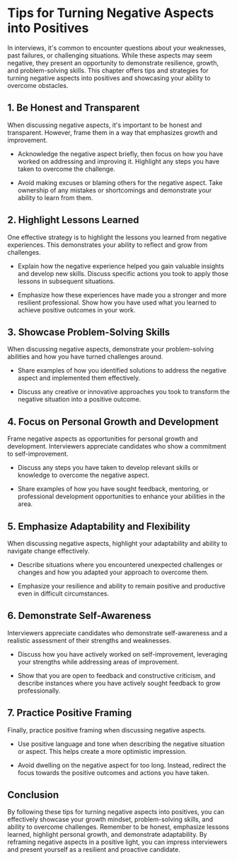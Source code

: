 Tips for Turning Negative Aspects into Positives
=========================================================

In interviews, it's common to encounter questions about your weaknesses, past failures, or challenging situations. While these aspects may seem negative, they present an opportunity to demonstrate resilience, growth, and problem-solving skills. This chapter offers tips and strategies for turning negative aspects into positives and showcasing your ability to overcome obstacles.

**1. Be Honest and Transparent**
--------------------------------

When discussing negative aspects, it's important to be honest and transparent. However, frame them in a way that emphasizes growth and improvement.

* Acknowledge the negative aspect briefly, then focus on how you have worked on addressing and improving it. Highlight any steps you have taken to overcome the challenge.

* Avoid making excuses or blaming others for the negative aspect. Take ownership of any mistakes or shortcomings and demonstrate your ability to learn from them.

**2. Highlight Lessons Learned**
--------------------------------

One effective strategy is to highlight the lessons you learned from negative experiences. This demonstrates your ability to reflect and grow from challenges.

* Explain how the negative experience helped you gain valuable insights and develop new skills. Discuss specific actions you took to apply those lessons in subsequent situations.

* Emphasize how these experiences have made you a stronger and more resilient professional. Show how you have used what you learned to achieve positive outcomes in your work.

**3. Showcase Problem-Solving Skills**
--------------------------------------

When discussing negative aspects, demonstrate your problem-solving abilities and how you have turned challenges around.

* Share examples of how you identified solutions to address the negative aspect and implemented them effectively.

* Discuss any creative or innovative approaches you took to transform the negative situation into a positive outcome.

**4. Focus on Personal Growth and Development**
-----------------------------------------------

Frame negative aspects as opportunities for personal growth and development. Interviewers appreciate candidates who show a commitment to self-improvement.

* Discuss any steps you have taken to develop relevant skills or knowledge to overcome the negative aspect.

* Share examples of how you have sought feedback, mentoring, or professional development opportunities to enhance your abilities in the area.

**5. Emphasize Adaptability and Flexibility**
---------------------------------------------

When discussing negative aspects, highlight your adaptability and ability to navigate change effectively.

* Describe situations where you encountered unexpected challenges or changes and how you adapted your approach to overcome them.

* Emphasize your resilience and ability to remain positive and productive even in difficult circumstances.

**6. Demonstrate Self-Awareness**
---------------------------------

Interviewers appreciate candidates who demonstrate self-awareness and a realistic assessment of their strengths and weaknesses.

* Discuss how you have actively worked on self-improvement, leveraging your strengths while addressing areas of improvement.

* Show that you are open to feedback and constructive criticism, and describe instances where you have actively sought feedback to grow professionally.

**7. Practice Positive Framing**
--------------------------------

Finally, practice positive framing when discussing negative aspects.

* Use positive language and tone when describing the negative situation or aspect. This helps create a more optimistic impression.

* Avoid dwelling on the negative aspect for too long. Instead, redirect the focus towards the positive outcomes and actions you have taken.

**Conclusion**
--------------

By following these tips for turning negative aspects into positives, you can effectively showcase your growth mindset, problem-solving skills, and ability to overcome challenges. Remember to be honest, emphasize lessons learned, highlight personal growth, and demonstrate adaptability. By reframing negative aspects in a positive light, you can impress interviewers and present yourself as a resilient and proactive candidate.
